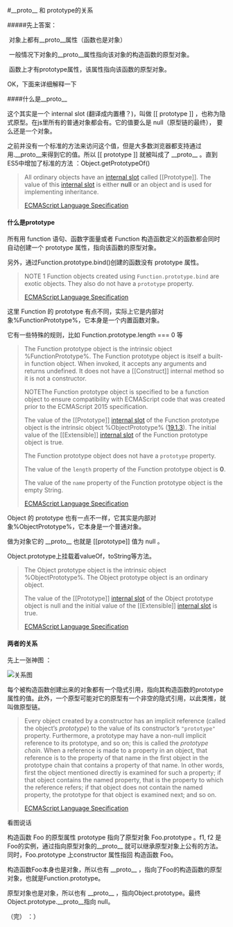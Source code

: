 #\_\_proto\_\_ 和 prototype的关系

#####先上答案：

​	对象上都有\_\_proto\_\_属性（函数也是对象）

​	一般情况下对象的\_\_proto\_\_属性指向该对象的构造函数的原型对象。

​	函数上才有prototype属性，该属性指向该函数的原型对象。

OK，下面来详细解释一下

####什么是\_\_proto\_\_

这个其实是一个 internal slot (翻译成内置槽？)，叫做 [[ prototype ]] ，也称为隐式原型。在js里所有的普通对象都会有。它的值要么是 null（原型链的最终）， 要么还是一个对象。

之前并没有一个标准的方法来访问这个值，但是大多数浏览器都支持通过用.\_\_proto\_\_来得到它的值。所以  [[ prototype ]] 就被叫成了 \_\_proto\_\_ 。直到ES5中增加了标准的方法 ：Object.getPrototypeOf()

> All ordinary objects have an [internal slot](http://www.ecma-international.org/ecma-262/6.0/#sec-object-internal-methods-and-internal-slots) called [[Prototype]]. The value of this [internal slot](http://www.ecma-international.org/ecma-262/6.0/#sec-object-internal-methods-and-internal-slots) is either **null** or an object and is used for implementing inheritance. 
>
> <a href="http://www.ecma-international.org/ecma-262/6.0/#sec-ordinary-object-internal-methods-and-internal-slots">ECMAScript Language Specification</a>



#### 什么是prototype

所有用 function 语句、函数字面量或者 Function 构造函数定义的函数都会同时自动创建一个 prototype 属性，指向该函数的原型对象。

另外，通过Function.prototype.bind()创建的函数没有 prototype 属性。

> NOTE 1 Function objects created using `Function.prototype.bind` are exotic objects. They also do not have 	a `prototype` property.
>
> <a href="http://www.ecma-international.org/ecma-262/6.0/#sec-function.prototype.bind">ECMAScript Language Specification</a>

这里 Function 的 prototype 有点不同，实际上它是内部对象%FunctionPrototype%，它本身是一个内置函数对象。

它有一些特殊的规则，比如 Function.prototype.length === 0 等

> The Function prototype object is the intrinsic object %FunctionPrototype%. The Function prototype object is itself a built-in function object. When invoked, it accepts any arguments and returns undefined. It does not have a [[Construct]] internal method so it is not a constructor.
>
> NOTEThe Function prototype object is specified to be a function object to ensure compatibility with ECMAScript code that was created prior to the ECMAScript 2015 specification.
>
> The value of the \[\[Prototype\]\] [internal slot](http://www.ecma-international.org/ecma-262/6.0/#sec-object-internal-methods-and-internal-slots) of the Function prototype object is the intrinsic object %ObjectPrototype% ([19.1.3](http://www.ecma-international.org/ecma-262/6.0/#sec-properties-of-the-object-prototype-object)). The initial value of the \[\[Extensible\]\] [internal slot](http://www.ecma-international.org/ecma-262/6.0/#sec-object-internal-methods-and-internal-slots) of the Function prototype object is true.
>
> The Function prototype object does not have a `prototype` property.
>
> The value of the `length` property of the Function prototype object is **0**.
>
> The value of the `name` property of the Function prototype object is the empty String.
>
> <a href="http://www.ecma-international.org/ecma-262/6.0/#sec-properties-of-the-function-prototype-object">ECMAScript Language Specification</a>

Object 的 prototype 也有一点不一样，它其实是内部对象%ObjectPrototype%，它本身是一个普通对象。

做为对象它的 \_\_proto\_\_ 也就是 \[\[prototype]] 值为 null 。

Object.prototype上挂载着valueOf，toString等方法。

> The Object prototype object is the intrinsic object %ObjectPrototype%. The Object prototype object is an ordinary object.
>
> The value of the \[\[Prototype\]\] [internal slot](http://www.ecma-international.org/ecma-262/6.0/#sec-object-internal-methods-and-internal-slots) of the Object prototype object is null and the initial value of the \[\[Extensible\]\] [internal slot](http://www.ecma-international.org/ecma-262/6.0/#sec-object-internal-methods-and-internal-slots) is true.
>
> <a href="http://www.ecma-international.org/ecma-262/6.0/#sec-properties-of-the-object-prototype-object">ECMAScript Language Specification</a>

#### 两者的关系

先上一张神图 ：

![关系图](https://github.com/YuArtian/blog/blob/master/img/%E5%8E%9F%E5%9E%8B%E9%93%BE%E5%85%B3%E7%B3%BB%E5%9B%BE.jpg)

每个被构造函数创建出来的对象都有一个隐式引用，指向其构造函数的prototype属性的值。此外，一个原型可能对它的原型有一个非空的隐式引用，以此类推，就叫做原型链。

> Every object created by a constructor has an implicit reference (called the object’s *prototype*) to the value of its constructor’s `"prototype"` property. Furthermore, a prototype may have a non-null implicit reference to its prototype, and so on; this is called the *prototype chain*. When a reference is made to a property in an object, that reference is to the property of that name in the first object in the prototype chain that contains a property of that name. In other words, first the object mentioned directly is examined for such a property; if that object contains the named property, that is the property to which the reference refers; if that object does not contain the named property, the prototype for that object is examined next; and so on.
>
> <a href="http://www.ecma-international.org/ecma-262/6.0/#sec-objects">ECMAScript Language Specification</a>

看图说话

构造函数 Foo 的原型属性 prototype 指向了原型对象 Foo.prototype 。f1, f2 是Foo的实例，通过指向原型对象的\_\_proto\_\_ 就可以继承原型对象上公有的方法。同时，Foo.prototype 上constructor 属性指回 构造函数 Foo。

构造函数Foo本身也是对象，所以也有 \_\_proto\_\_ ，指向了Foo的构造函数的原型对象，也就是Function.prototype。

原型对象也是对象，所以也有 \_\_proto\_\_ ，指向Object.prototype。最终Object.prototype.\_\_proto\_\_指向 null。

（完）  ：）



